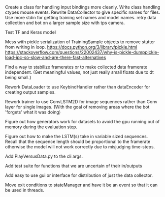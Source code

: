Create a class for handling input bindings more cleanly.
Write class handling ctypes mouse events.
Rewrite DataCollector to give specific names for files.
Use more stdin for getting training set names and model names.
retry data collection and bot on a larger sample size with tps camera.

Test TF and Keras model

Mess with pickle serialization of TrainingSample objects to remove stutter from writing in loop. https://docs.python.org/3/library/pickle.html
https://stackoverflow.com/questions/22002437/why-is-pickle-dumppickle-load-ipc-so-slow-and-are-there-fast-alternatives


Find a way to stabilize framerates or to make collected data framerate independent. (Get meaningful values, not just really small floats due to dt being small.)

Rework DataLoader to use KeybindHandler rather than dataEncoder for creating output samples.

Rework trainer to use ConvLSTM2D for image sequences rather than Conv layer for single images. (With the goal of removing areas where the bot 'forgets' what it was doing)

Figure out how generators work for datasets to avoid the gpu running out of memory during the evaluation step.

Figure out how to make the LSTM(s) take in variable sized sequences. Recall that the sequence length should be proportional to the framerate otherwise the model will not work correctly due to misjudging time-steps.

Add PlayVersusData.py to the cli args.

Add test suite for functions that we are uncertain of their in/outputs

Add easy to use gui or interface for distribution of just the data collector.

Move exit conditions to stateManager and have it be an event so that it can be used in threads.